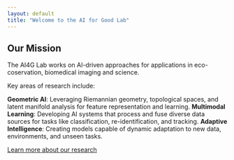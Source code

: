 ```yaml
---
layout: default
title: "Welcome to the AI for Good Lab"
---
```


## Our Mission
The AI4G Lab works on AI-driven approaches for applications in eco-coservation, biomedical imaging and science.

Key areas of research include:

**Geometric AI**: Leveraging Riemannian geometry, topological spaces, and latent manifold analysis for feature representation and learning.
**Multimodal Learning**: Developing AI systems that process and fuse diverse data sources for tasks like classification, re-identification, and tracking.
**Adaptive Intelligence**: Creating models capable of dynamic adaptation to new data, environments, and unseen tasks.

[Learn more about our research](/research/)
